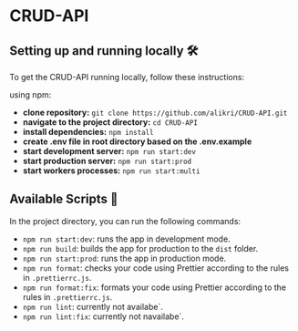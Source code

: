 # CRUD-API

## Setting up and running locally 🛠️

To get the CRUD-API running locally, follow these instructions:

using npm:

- **clone repository:** `git clone https://github.com/alikri/CRUD-API.git`
- **navigate to the project directory:** `cd CRUD-API`
- **install dependencies:** `npm install`
- **create .env file in root directory based on the .env.example** 
- **start development server:** `npm run start:dev`
- **start production server:** `npm run start:prod`
- **start workers processes:** `npm run start:multi`


## Available Scripts 📝

In the project directory, you can run the following commands:

- `npm run start:dev`: runs the app in development mode.
- `npm run build`: builds the app for production to the `dist` folder.
- `npm run start:prod`: runs the app in production mode.
- `npm run format`: checks your code using Prettier according to the rules in `.prettierrc.js`.
- `npm run format:fix`: formats your code using Prettier according to the rules in `.prettierrc.js`.
- `npm run lint`: currently not availabe`.
- `npm run lint:fix`: currently not navailabe`.




